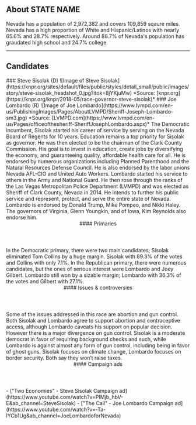 ## About STATE NAME
Nevada has a population of 2,972,382 and covers 109,859 sqaure miles. Nevada has a high proportion of White and Hispanic/Latinos with nearly 65.6% and 28.7% respectively. Around 86.7% of Nevada's population has graudated high school and 24.7% college.

---

## Candidates

<Grid>
  <Box>
    ### Steve Sisolak (D)
    ![Image of Steve Sisolak](https://knpr.org/sites/default/files/public/styles/detail_small/public/images/story/steve-sisolak_headshot_0.jpg?itok=8jYKjuMw)
    *Source: [knpr.org](https://knpr.org/knpr/2018-05/race-governor-steve-sisolak)*
  </Box>
  <Box>
    ### Joe Lombardo (R)
    ![Image of Joe Lombardo](https://www.lvmpd.com/en-us/PublishingImages/Pages/AboutLVMPD/Sheriff-Joseph-Lombardo-sm3.jpg)
    *Source: [LVMPD.com](https://www.lvmpd.com/en-us/Pages/officeofthesheriff-SheriffJosephLombardo.aspx)*
  </Box>

  <Box>
    The Democratic incumbent, Sisolak started his career of service by serving on the Nevada Board of Regents for 10 years. Education remains a top priority for Sisolak as governor. He was then elected to be the chairman of the Clark County Commission. His goal is to invest in education, create jobs by diversifying the economy, and guaranteeing quality, affordable health care for all. He is endorsed by numerous organizations including Planned Parenthood and the Natural Resources Defense Council. He is also endorsed by the labor unions Nevada AFL-CIO and United Auto Workers.
  </Box>
  <Box>
    Lombardo started his service to others in the Army and National Guard. He then rose through the ranks of the Las Vegas Metropolitan Police Department (LVMPD) and was elected as Sheriff of Clark County, Nevada in 2014. He intends to further his public service and represent, protect, and serve the entire state of Nevada. Lombardo is endorsed by Donald Trump, Mike Pompeo, and Nikki Haley. The governors of Virginia, Glenn Youngkin, and of Iowa, Kim Reynolds also endorse him.
  </Box>

  <Header>
    #### Primaries
  </Header>
  <Box>
    In the Democratic primary, there were two main candidates; Sisolak eliminated Tom Collins by a huge margin. Sisolak with 89.3% of the votes and Collins with only 7.1%.
  </Box>
  <Box>
    In the Republican primary, there were numerous candidates, but the ones of serious interest were Lombardo and Joey Gilbert. Lombardo still won by a sizable margin; Lombardo with 36.3% of the votes and Gilbert with 27.1%.
  </Box>

  <Header>
    #### Issues & controversies
  </Header>

  <WideBox>
    Some of the issues addressed in this race are abortion and gun control. Both Sisolak and Lombardo agree to support abortion and contraceptive access, although Lombardo caveats his support on popular decision. However there is a major divergence on gun control. Sisolak is a moderate democrat in favor of requiring background checks and such, while Lombardo is against almost any form of gun control, including being in favor of ghost guns. Sisolak focuses on climate change, Lombardo focuses on border security. Both say they won’t raise taxes.
  </WideBox>
 
  <Header>
    #### Campaign ads
  </Header>
  <Box>
    - ["Two Economies" - Steve Sisolak Campaign ad](https://www.youtube.com/watch?v=PIMjb_hbV-E&ab_channel=SteveSisolak)
  </Box>
  <Box>
    - ["The Call" - Joe Lombardo Campaign ad](https://www.youtube.com/watch?v=-Ta-lYCb1Ug&ab_channel=JoeLombardoforNevada)
  </Box>
</Grid>
